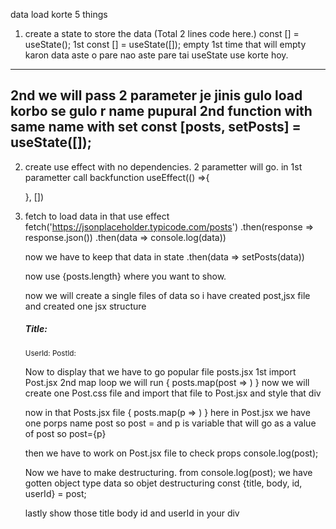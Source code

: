 data load korte 5 things

1. create a state to store the data
(Total 2 lines code here.)
const [] = useState();
1st const [] = useState([]); empty 1st time that will empty
karon data aste o pare nao aste pare tai useState use korte hoy.
---
2nd we will pass 2 parameter 
je jinis gulo load korbo se gulo r name pupural 
2nd function with same name with set
const [posts, setPosts] = useState([]);
---

2. create use effect with no dependencies. 
	2 parametter will go. in 1st parametter call backfunction
    useEffect(() =>{
        
    }, [])

3. fetch to load data in that use effect
        fetch('https://jsonplaceholder.typicode.com/posts')
        .then(response => response.json())
        .then(data => console.log(data))
 	
	now we have to keep that data in state 
	.then(data => setPosts(data))

	now use {posts.length}  where you want to show.

	now we will create a single files of data so i have created post,jsx file
	and created one jsx structure
	<div>
            <h5>Title: </h5>
            <span><small>UserId: </small></span>
            <span><small>PostId: </small></span>
            <p></p>
        </div>

	Now to display that we have to go popular file posts.jsx
	1st import Post.jsx
	2nd map loop we will run
	    {
                posts.map(post => 
                <Post></Post>)
            }
	now we will create one Post.css file and import that file to Post.jsx and style that div


	now in that Posts.jsx file 
	            {
                posts.map(p => <Post post={p}></Post>)
            }
	here in Post.jsx we have one porps name post so post = and p is variable that will go as a value of post so post={p}
	
	then we have to work on Post.jsx file to check props 
	console.log(post);
	


	Now we have to make destructuring. from console.log(post); we have gotten object type data
	so objet destructuring
	const {title, body, id, userId} = post;
	

	lastly show those title body id and userId in your div
